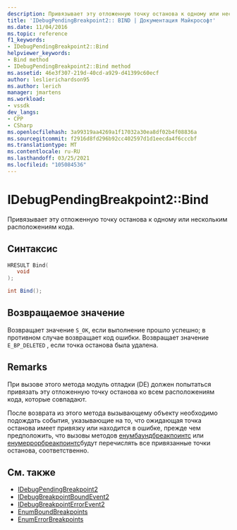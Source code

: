 ```yaml
---
description: Привязывает эту отложенную точку останова к одному или нескольким расположениям кода.
title: 'IDebugPendingBreakpoint2:: BIND | Документация Майкрософт'
ms.date: 11/04/2016
ms.topic: reference
f1_keywords:
- IDebugPendingBreakpoint2::Bind
helpviewer_keywords:
- Bind method
- IDebugPendingBreakpoint2::Bind method
ms.assetid: 46e3f307-219d-40cd-a929-d41399c60ecf
author: leslierichardson95
ms.author: lerich
manager: jmartens
ms.workload:
- vssdk
dev_langs:
- CPP
- CSharp
ms.openlocfilehash: 3a99319aa4269a1f17032a30ea8df02b4f08836a
ms.sourcegitcommit: f2916d8fd296b92cc402597d1d1eecda4f6cccbf
ms.translationtype: MT
ms.contentlocale: ru-RU
ms.lasthandoff: 03/25/2021
ms.locfileid: "105084536"
---
```

# <a name="idebugpendingbreakpoint2bind"></a>IDebugPendingBreakpoint2::Bind
Привязывает эту отложенную точку останова к одному или нескольким расположениям кода.

## <a name="syntax"></a>Синтаксис

```cpp
HRESULT Bind( 
   void 
);
```

```csharp
int Bind();
```

## <a name="return-value"></a>Возвращаемое значение
 Возвращает значение `S_OK`, если выполнение прошло успешно; в противном случае возвращает код ошибки. Возвращает значение `E_BP_DELETED` , если точка останова была удалена.

## <a name="remarks"></a>Remarks
 При вызове этого метода модуль отладки (DE) должен попытаться привязать эту отложенную точку останова ко всем расположениям кода, которые совпадают.

 После возврата из этого метода вызывающему объекту необходимо подождать события, указывающие на то, что ожидающая точка останова имеет привязку или находится в ошибке, прежде чем предположить, что вызовы методов [енумбаундбреакпоинтс](../../../extensibility/debugger/reference/idebugpendingbreakpoint2-enumboundbreakpoints.md) или [енумеррорбреакпоинтс](../../../extensibility/debugger/reference/idebugpendingbreakpoint2-enumerrorbreakpoints.md)будут перечислять все привязанные точки останова, соответственно.

## <a name="see-also"></a>См. также
- [IDebugPendingBreakpoint2](../../../extensibility/debugger/reference/idebugpendingbreakpoint2.md)
- [IDebugBreakpointBoundEvent2](../../../extensibility/debugger/reference/idebugbreakpointboundevent2.md)
- [IDebugBreakpointErrorEvent2](../../../extensibility/debugger/reference/idebugbreakpointerrorevent2.md)
- [EnumBoundBreakpoints](../../../extensibility/debugger/reference/idebugpendingbreakpoint2-enumboundbreakpoints.md)
- [EnumErrorBreakpoints](../../../extensibility/debugger/reference/idebugpendingbreakpoint2-enumerrorbreakpoints.md)
